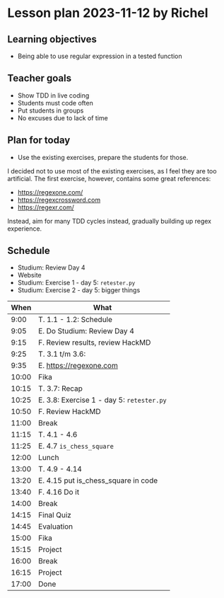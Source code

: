 # Lesson plan 2023-11-12 by Richel

## Learning objectives

 * Being able to use regular expression in a tested function

## Teacher goals

 * Show TDD in live coding
 * Students must code often
 * Put students in groups
 * No excuses due to lack of time

## Plan for today

 * Use the existing exercises, prepare the students for those.

I decided not to use most of the existing exercises, 
as I feel they are too artificial.
The first exercise, however, contains some great references:
 * https://regexone.com/
 * https://regexcrossword.com
 * https://regexr.com/

Instead, aim for many TDD cycles instead, gradually building up regex experience.

## Schedule

 * Studium: Review Day 4
 * Website
 * Studium: Exercise 1 - day 5: `retester.py`
 * Studium: Exercise 2 - day 5: bigger things

When |What
-----|----------------
9:00 |T. 1.1 - 1.2: Schedule
9:05 |E. Do Studium: Review Day 4 
9:15 |F. Review results, review HackMD
9:25 |T. 3.1 t/m 3.6: 
9:35 |E. https://regexone.com
10:00|Fika
10:15|T. 3.7: Recap 
10:25|E. 3.8: Exercise 1 - day 5: `retester.py`
10:50|F. Review HackMD
11:00|Break
11:15|T. 4.1 - 4.6
11:25|E. 4.7 `is_chess_square `
12:00|Lunch
13:00|T. 4.9 - 4.14
13:20|E. 4.15 put is_chess_square in code
13:40|F. 4.16 Do it
14:00|Break
14:15|Final Quiz
14:45|Evaluation
15:00|Fika
15:15|Project
16:00|Break
16:15|Project
17:00|Done
